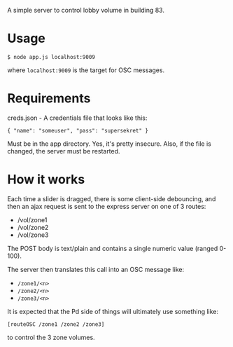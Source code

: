 A simple server to control lobby volume in building 83.

# Usage

```
$ node app.js localhost:9009
```
where `localhost:9009` is the target for OSC messages.

# Requirements

creds.json - A credentials file that looks like this:

```
{ "name": "someuser", "pass": "supersekret" }
```

Must be in the app directory.
Yes, it's pretty insecure.  Also, if the file is changed, the server must be restarted.

# How it works

Each time a slider is dragged, there is some client-side debouncing, and then an ajax request is sent to the express server on one of 3 routes:

* /vol/zone1
* /vol/zone2
* /vol/zone3

The POST body is text/plain and contains a single numeric value (ranged 0-100).

The server then translates this call into an OSC message like:

* `/zone1/<n>`
* `/zone2/<n>`
* `/zone3/<n>`

It is expected that the Pd side of things will ultimately use something like:

`[routeOSC /zone1 /zone2 /zone3]`

to control the 3 zone volumes. 
